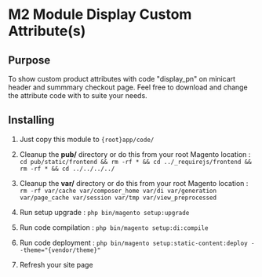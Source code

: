 # M2 Module Display Custom Attribute(s)

Purpose
-------------
To show custom product attributes with code "display_pn" on minicart header and summmary checkout page. Feel free to download and change the attribute code with to suite your needs.


Installing
-------------
1. Just copy this module to `{root}app/code/`

2. Cleanup the **pub/** directory or do this from your root Magento location : 
`cd pub/static/frontend && rm -rf * && cd ../_requirejs/frontend && rm -rf * && cd ../../../../`

3.  Cleanup the **var/** directory or do this from your root Magento location :
`rm -rf var/cache var/composer_home var/di var/generation var/page_cache var/session var/tmp var/view_preprocessed`

4. Run setup upgrade :
`php bin/magento setup:upgrade`

5. Run code compilation :
`php bin/magento setup:di:compile`

6. Run code deployment :
`php bin/magento setup:static-content:deploy --theme="{vendor/theme}"`

7. Refresh your site page

